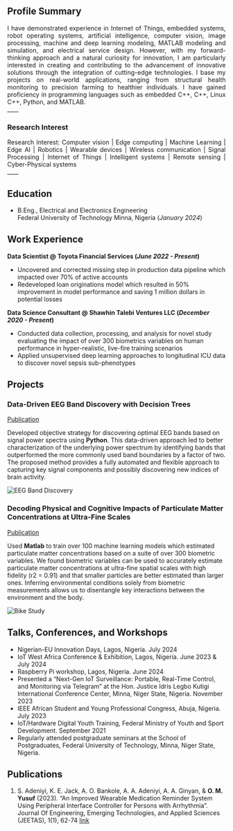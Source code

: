 ## Profile Summary
<div style='text-align: justify;'>
  I have demonstrated experience in Internet of Things, embedded systems, robot operating systems, artificial intelligence, computer vision, image processing,    machine and deep learning modeling, MATLAB modeling and simulation, and electrical service design. However, with my forward-thinking approach and a natural curiosity for innovation, I am particularly interested in creating and contributing to the advancement of innovative solutions through the integration of cutting-edge technologies. I base my projects on real-world applications, ranging from structural health monitoring to precision farming to healthier individuals. I have gained proficiency in programming languages such as embedded C++, C++, Linux C++, Python, and MATLAB. <n />
</div>
____

### Research Interest
<div style='text-align: justify;'>
Research Interest: Computer vision | Edge computing | Machine Learning | Edge AI | Robotics | Wearable devices | Wireless communication | Signal Processing | Internet of Things | Intelligent systems | Remote sensing | Cyber-Physical systems <br />
</div>
____

## Education	 			        		
- B.Eng., Electrical and Electronics Engineering <br /> Federal University of Technology Minna, Nigeria (_January 2024_)
  

## Work Experience
**Data Scientist @ Toyota Financial Services (_June 2022 - Present_)**
- Uncovered and corrected missing step in production data pipeline which impacted over 70% of active accounts
- Redeveloped loan originations model which resulted in 50% improvement in model performance and saving 1 million dollars in potential losses

**Data Science Consultant @ Shawhin Talebi Ventures LLC (_December 2020 - Present_)**
- Conducted data collection, processing, and analysis for novel study evaluating the impact of over 300 biometrics variables on human performance in hyper-realistic, live-fire training scenarios
- Applied unsupervised deep learning approaches to longitudinal ICU data to discover novel sepsis sub-phenotypes

## Projects
### Data-Driven EEG Band Discovery with Decision Trees
[Publication](https://www.mdpi.com/1424-8220/22/8/3048)

Developed objective strategy for discovering optimal EEG bands based on signal power spectra using **Python**. This data-driven approach led to better characterization of the underlying power spectrum by identifying bands that outperformed the more commonly used band boundaries by a factor of two. The proposed method provides a fully automated and flexible approach to capturing key signal components and possibly discovering new indices of brain activity.

![EEG Band Discovery](/assets/img/eeg_band_discovery.jpeg)

### Decoding Physical and Cognitive Impacts of Particulate Matter Concentrations at Ultra-Fine Scales
[Publication](https://www.mdpi.com/1424-8220/22/11/4240)

Used **Matlab** to train over 100 machine learning models which estimated particulate matter concentrations based on a suite of over 300 biometric variables. We found biometric variables can be used to accurately estimate particulate matter concentrations at ultra-fine spatial scales with high fidelity (r2 = 0.91) and that smaller particles are better estimated than larger ones. Inferring environmental conditions solely from biometric measurements allows us to disentangle key interactions between the environment and the body.

![Bike Study](/assets/img/bike_study.jpeg)

## Talks, Conferences, and Workshops
- Nigerian-EU Innovation Days, Lagos, Nigeria. July 2024
- IoT West Africa Conference & Exhibition, Lagos, Nigeria. June 2023 & July 2024
- Raspberry Pi workshop, Lagos, Nigeria. June 2024
- Presented a “Next-Gen IoT Surveillance: Portable, Real-Time Control, and Monitoring via Telegram” at the Hon. Justice Idris Legbo Kutigi International
  Conference Center, Minna, Niger State, Nigeria. November 2023
- IEEE African Student and Young Professional Congress, Abuja, Nigeria. July 2023
- IoT/Hardware Digital Youth Training, Federal Ministry of Youth and Sport Development. September 2021
- Regularly attended postgraduate seminars at the School of Postgraduates, Federal University of Technology, Minna, Niger State, Nigeria. 

## Publications
1. S. Adeniyi, K. E. Jack, A. O. Bankole, A. A. Adeniyi, A. A. Ginyan, & **O. M. Yusuf** (2023). “An Improved Wearable Medication Reminder System Using Peripheral Interface Controller for Persons with Arrhythmia”. Journal Of Engineering, Emerging Technologies, and Applied Sciences (JEETAS), 1(1), 62-74 [link](https://www.ndu.edu.ng/wp-content/uploads/journals/jeetas/62-74.pdf)
